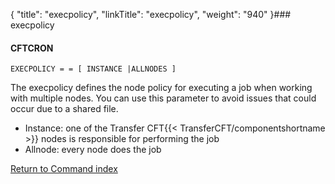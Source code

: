 {
    "title": "execpolicy",
    "linkTitle": "execpolicy",
    "weight": "940"
}### execpolicy

#### CFTCRON

`EXECPOLICY = = [ INSTANCE |ALLNODES ]`

The execpolicy defines the node policy for executing a job when working with multiple nodes. You can use this parameter to avoid issues that could occur due to a shared file.

- Instance: one of the Transfer CFT{{< TransferCFT/componentshortname >}} nodes is responsible for performing the job
- Allnode: every node does the job

[Return to Command index](../../)
